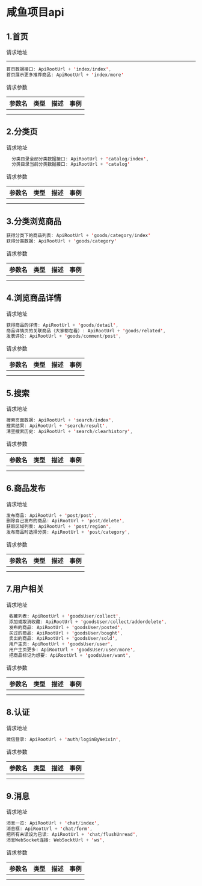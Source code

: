 # 咸鱼项目api

## 1.首页

请求地址

------

```java
首页数据接口: ApiRootUrl + 'index/index', 
首页展示更多推荐商品: ApiRootUrl + 'index/more'
```

请求参数

| 参数名 | 类型 | 描述 | 事例 |
| :----- | ---- | ---- | ---- |
|        |      |      |      |
|        |      |      |      |

## 2.分类页

请求地址

```java
  分类目录全部分类数据接口: ApiRootUrl + 'catalog/index',
  分类目录当前分类数据接口: ApiRootUrl + 'catalog'
```

请求参数

| 参数名 | 类型 | 描述 | 事例 |
| :----- | ---- | ---- | ---- |
|        |      |      |      |
|        |      |      |      |

## 3.分类浏览商品

```java
获得分类下的商品列表: ApiRootUrl + 'goods/category/index'
获得分类数据: ApiRootUrl + 'goods/category'
```

请求参数

| 参数名 | 类型 | 描述 | 事例 |
| :----- | ---- | ---- | ---- |
|        |      |      |      |
|        |      |      |      |

## 4.浏览商品详情

请求地址

```java
获得商品的详情: ApiRootUrl + 'goods/detail', 
商品详情页的关联商品（大家都在看）: ApiRootUrl + 'goods/related', 
发表评论: ApiRootUrl + 'goods/comment/post', 
```

请求参数

| 参数名 | 类型 | 描述 | 事例 |
| :----- | ---- | ---- | ---- |
|        |      |      |      |
|        |      |      |      |

## 5.搜索

请求地址

```java
搜索页面数据: ApiRootUrl + 'search/index', 
搜索结果: ApiRootUrl + 'search/result', 
清空搜索历史: ApiRootUrl + 'search/clearhistory', 
```

请求参数

| 参数名 | 类型 | 描述 | 事例 |
| :----- | ---- | ---- | ---- |
|        |      |      |      |
|        |      |      |      |

## 6.商品发布

请求地址

```java
发布商品: ApiRootUrl + 'post/post', 
删除自己发布的商品: ApiRootUrl + 'post/delete', 
获取区域列表: ApiRootUrl + 'post/region', 
发布商品时选择分类: ApiRootUrl + 'post/category', 
```

请求参数

| 参数名 | 类型 | 描述 | 事例 |
| :----- | ---- | ---- | ---- |
|        |      |      |      |
|        |      |      |      |

## 7.用户相关

请求地址

```java
 收藏列表: ApiRootUrl + 'goodsUser/collect', 
 添加或取消收藏: ApiRootUrl + 'goodsUser/collect/addordelete', 
 发布的商品: ApiRootUrl + 'goodsUser/posted', 
 买过的商品: ApiRootUrl + 'goodsUser/bought', 
 卖出的商品: ApiRootUrl + 'goodsUser/sold', 
 用户主页: ApiRootUrl + 'goodsUser/user', 
 用户主页更多: ApiRootUrl + 'goodsUser/user/more', 
 把商品标记为想要: ApiRootUrl + 'goodsUser/want', 
```

请求参数

| 参数名 | 类型 | 描述 | 事例 |
| :----- | ---- | ---- | ---- |
|        |      |      |      |
|        |      |      |      |

## 8.认证

请求地址

```java
微信登录: ApiRootUrl + 'auth/loginByWeixin',
```

请求参数

| 参数名 | 类型 | 描述 | 事例 |
| :----- | ---- | ---- | ---- |
|        |      |      |      |
|        |      |      |      |

## 9.消息

请求地址

```java
消息一览: ApiRootUrl + 'chat/index', 
消息框: ApiRootUrl + 'chat/form', 
把所有未读设为已读: ApiRootUrl + 'chat/flushUnread', 
消息WebSocket连接: WebSocktUrl + 'ws', 
```

请求参数

| 参数名 | 类型 | 描述 | 事例 |
| :----- | ---- | ---- | ---- |
|        |      |      |      |
|        |      |      |      |